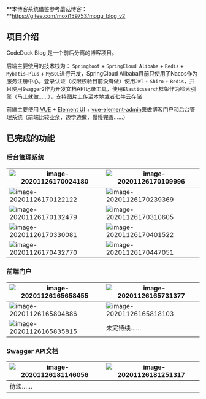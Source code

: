 **本博客系统借鉴参考蘑菇博客：**https://gitee.com/moxi159753/mogu_blog_v2 

## 项目介绍

CodeDuck Blog 是一个前后分离的博客项目。

后端主要使用的技术栈为： `Springboot` + `SpringCloud Alibaba` + `Redis` + `Mybatis-Plus` + `MySQL`进行开发，SpringCloud Alibaba目前只使用了Nacos作为服务注册中心。登录认证（权限校验目前没有做）使用`JWT` + `Shiro` + `Redis`，并且使用`Swagger2`作为开发文档API记录工具，使用`Elasticsearch`框架作为检索引擎（马上就做……），支持图片上传至本地或者[七牛云存储](https://www.qiniu.com/)

前端主要使用 [VUE](https://cn.vuejs.org/) + [Element UI](https://element.eleme.cn/#/zh-CN) + [vue-element-admin](https://github.com/PanJiaChen/vue-element-admin/)来做博客门户和后台管理系统（前端比较业余，边学边做，慢慢完善……）

## 已完成的功能

### 后台管理系统

| ![image-20201126170024180](https://jason-01.oss-cn-hangzhou.aliyuncs.com/public/image/markdown/image-20201126170024180.png) | ![image-20201126170109996](https://jason-01.oss-cn-hangzhou.aliyuncs.com/public/image/markdown/image-20201126170109996.png) |
| ------------------------------------------------------------ | ------------------------------------------------------------ |
| ![image-20201126170122122](https://jason-01.oss-cn-hangzhou.aliyuncs.com/public/image/markdown/image-20201126170122122.png) | ![image-20201126170239369](https://jason-01.oss-cn-hangzhou.aliyuncs.com/public/image/markdown/image-20201126170239369.png) |
| ![image-20201126170132479](https://jason-01.oss-cn-hangzhou.aliyuncs.com/public/image/markdown/image-20201126170132479.png) | ![image-20201126170310605](https://jason-01.oss-cn-hangzhou.aliyuncs.com/public/image/markdown/image-20201126170310605.png) |
| ![image-20201126170330081](https://jason-01.oss-cn-hangzhou.aliyuncs.com/public/image/markdown/image-20201126170330081.png) | ![image-20201126170401522](https://jason-01.oss-cn-hangzhou.aliyuncs.com/public/image/markdown/image-20201126170401522.png) |
| ![image-20201126170432770](https://jason-01.oss-cn-hangzhou.aliyuncs.com/public/image/markdown/image-20201126170432770.png) | ![image-20201126170447051](https://jason-01.oss-cn-hangzhou.aliyuncs.com/public/image/markdown/image-20201126170447051.png) |

### 前端门户

| ![image-20201126165658455](https://jason-01.oss-cn-hangzhou.aliyuncs.com/public/image/markdown/image-20201126165658455.png) | ![image-20201126165731377](https://jason-01.oss-cn-hangzhou.aliyuncs.com/public/image/markdown/image-20201126165731377.png) |
| ------------------------------------------------------------ | ------------------------------------------------------------ |
| ![image-20201126165804886](https://jason-01.oss-cn-hangzhou.aliyuncs.com/public/image/markdown/image-20201126165804886.png) | ![image-20201126165818103](https://jason-01.oss-cn-hangzhou.aliyuncs.com/public/image/markdown/image-20201126165818103.png) |
| ![image-20201126165835815](https://jason-01.oss-cn-hangzhou.aliyuncs.com/public/image/markdown/image-20201126165835815.png) | 未完待续……                                                   |

### Swagger API文档

| ![image-20201126181146056](https://jason-01.oss-cn-hangzhou.aliyuncs.com/public/image/markdown/image-20201126181146056.png) | ![image-20201126181251317](https://jason-01.oss-cn-hangzhou.aliyuncs.com/public/image/markdown/image-20201126181251317.png) |
| ------------------------------------------------------------ | ------------------------------------------------------------ |
| 待续……                                                       |                                                              |



